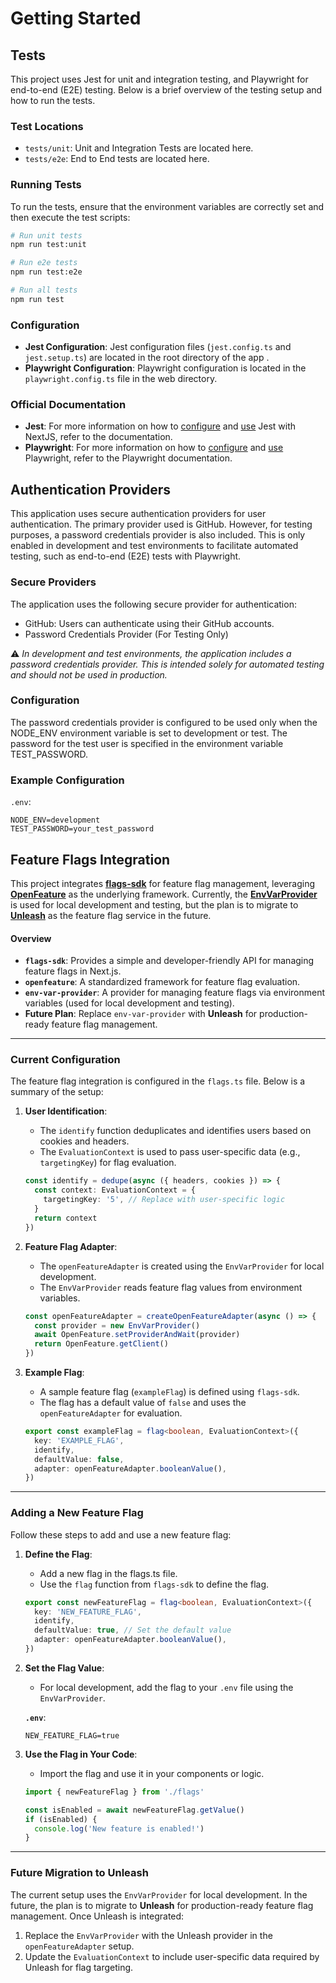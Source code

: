 # Getting Started

## Tests

This project uses Jest for unit and integration testing, and Playwright for end-to-end (E2E) testing. Below is a brief overview of the testing setup and how to run the tests.

### Test Locations

- `tests/unit`: Unit and Integration Tests are located here.
- `tests/e2e`: End to End tests are located here.

### Running Tests

To run the tests, ensure that the environment variables are correctly set and then execute the test scripts:

```bash
# Run unit tests
npm run test:unit

# Run e2e tests
npm run test:e2e

# Run all tests
npm run test
```

### Configuration

- **Jest Configuration**: Jest configuration files (`jest.config.ts` and `jest.setup.ts`) are located in the root directory of the app .
- **Playwright Configuration**: Playwright configuration is located in the `playwright.config.ts` file in the web directory.

### Official Documentation

- **Jest**: For more information on how to [configure](https://jestjs.io/docs/configuration) and [use](https://nextjs.org/docs/app/building-your-application/testing/jest) Jest with NextJS, refer to the documentation.
- **Playwright**: For more information on how to [configure](https://playwright.dev/docs/test-configuration) and [use](https://playwright.dev/docs/writing-tests) Playwright, refer to the Playwright documentation.

## Authentication Providers

This application uses secure authentication providers for user authentication. The primary provider used is GitHub. However, for testing purposes, a password credentials provider is also included. This is only enabled in development and test environments to facilitate automated testing, such as end-to-end (E2E) tests with Playwright.

### Secure Providers

The application uses the following secure provider for authentication:

- GitHub: Users can authenticate using their GitHub accounts.
- Password Credentials Provider (For Testing Only)

:warning: _In development and test environments, the application includes a password credentials provider. This is intended solely for automated testing and should not be used in production._

### Configuration

The password credentials provider is configured to be used only when the NODE_ENV environment variable is set to development or test. The password for the test user is specified in the environment variable TEST_PASSWORD.

### Example Configuration

`.env`:

```
NODE_ENV=development
TEST_PASSWORD=your_test_password
```

## Feature Flags Integration

This project integrates **[flags-sdk](https://github.com/open-feature/flags-sdk)** for feature flag management, leveraging **[OpenFeature](https://openfeature.dev/docs)** as the underlying framework. Currently, the **[EnvVarProvider](https://github.com/open-feature/js-sdk-contrib/tree/main/libs/providers/env-var)** is used for local development and testing, but the plan is to migrate to **[Unleash](https://docs.getunleash.io/)** as the feature flag service in the future.

#### Overview

- **`flags-sdk`**: Provides a simple and developer-friendly API for managing feature flags in Next.js.
- **`openfeature`**: A standardized framework for feature flag evaluation.
- **`env-var-provider`**: A provider for managing feature flags via environment variables (used for local development and testing).
- **Future Plan**: Replace `env-var-provider` with **Unleash** for production-ready feature flag management.

---

### Current Configuration

The feature flag integration is configured in the `flags.ts` file. Below is a summary of the setup:

1. **User Identification**:

   - The `identify` function deduplicates and identifies users based on cookies and headers.
   - The `EvaluationContext` is used to pass user-specific data (e.g., `targetingKey`) for flag evaluation.

   ```typescript
   const identify = dedupe(async ({ headers, cookies }) => {
     const context: EvaluationContext = {
       targetingKey: '5', // Replace with user-specific logic
     }
     return context
   })
   ```

2. **Feature Flag Adapter**:

   - The `openFeatureAdapter` is created using the `EnvVarProvider` for local development.
   - The `EnvVarProvider` reads feature flag values from environment variables.

   ```typescript
   const openFeatureAdapter = createOpenFeatureAdapter(async () => {
     const provider = new EnvVarProvider()
     await OpenFeature.setProviderAndWait(provider)
     return OpenFeature.getClient()
   })
   ```

3. **Example Flag**:

   - A sample feature flag (`exampleFlag`) is defined using `flags-sdk`.
   - The flag has a default value of `false` and uses the `openFeatureAdapter` for evaluation.

   ```typescript
   export const exampleFlag = flag<boolean, EvaluationContext>({
     key: 'EXAMPLE_FLAG',
     identify,
     defaultValue: false,
     adapter: openFeatureAdapter.booleanValue(),
   })
   ```

---

### Adding a New Feature Flag

Follow these steps to add and use a new feature flag:

1. **Define the Flag**:

   - Add a new flag in the flags.ts file.
   - Use the `flag` function from `flags-sdk` to define the flag.

   ```typescript
   export const newFeatureFlag = flag<boolean, EvaluationContext>({
     key: 'NEW_FEATURE_FLAG',
     identify,
     defaultValue: true, // Set the default value
     adapter: openFeatureAdapter.booleanValue(),
   })
   ```

2. **Set the Flag Value**:

   - For local development, add the flag to your `.env` file using the `EnvVarProvider`.

   **`.env`**:

   ```env
   NEW_FEATURE_FLAG=true
   ```

3. **Use the Flag in Your Code**:

   - Import the flag and use it in your components or logic.

   ```typescript
   import { newFeatureFlag } from './flags'

   const isEnabled = await newFeatureFlag.getValue()
   if (isEnabled) {
     console.log('New feature is enabled!')
   }
   ```

---

### Future Migration to Unleash

The current setup uses the `EnvVarProvider` for local development. In the future, the plan is to migrate to **Unleash** for production-ready feature flag management. Once Unleash is integrated:

1. Replace the `EnvVarProvider` with the Unleash provider in the `openFeatureAdapter` setup.
2. Update the `EvaluationContext` to include user-specific data required by Unleash for flag targeting.
